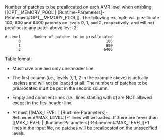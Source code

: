 Number of patches to be preallocated on each AMR level when enabling
[[OPT__MEMORY_POOL | [Runtime-Parameters]-Refinement#OPT__MEMORY_POOL]].
The following example will preallocate 100, 800 and 6400 patches on
levels 0, 1, and 2, respectively, and will not preallocate any patch
above level 2.

```
# Level      Number of patches to be preallocated
      0                                       100
      1                                       800
      2                                      6400
```

Table format:

* Must have one and only one header line.

* The first column (i.e., levels 0, 1, 2 in the example above)
is actually useless and will not be loaded at all. The numbers of
patches to be preallocated must be put in the second column.

* Empty and comment lines (i.e., lines starting with #) are NOT allowed
except in the first header line.

* At most
[[MAX_LEVEL | [Runtime-Parameters]-Refinement#MAX_LEVEL]]+1
lines will be loaded. If there are fewer than
[[MAX_LEVEL | [Runtime-Parameters]-Refinement#MAX_LEVEL]]+1
lines in the input file, no patches will be preallocated on the
unspecified levels.
